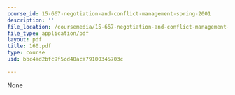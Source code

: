 ```yaml
---
course_id: 15-667-negotiation-and-conflict-management-spring-2001
description: ''
file_location: /coursemedia/15-667-negotiation-and-conflict-management-spring-2001/bbc4ad2bfc9f5cd40aca79100345703c_160.pdf
file_type: application/pdf
layout: pdf
title: 160.pdf
type: course
uid: bbc4ad2bfc9f5cd40aca79100345703c

---
```

None